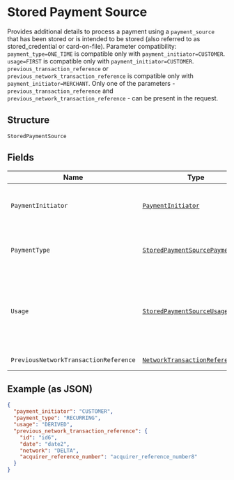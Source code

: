 
# Stored Payment Source

Provides additional details to process a payment using a `payment_source` that has been stored or is intended to be stored (also referred to as stored_credential or card-on-file). Parameter compatibility: `payment_type=ONE_TIME` is compatible only with `payment_initiator=CUSTOMER`. `usage=FIRST` is compatible only with `payment_initiator=CUSTOMER`. `previous_transaction_reference` or `previous_network_transaction_reference` is compatible only with `payment_initiator=MERCHANT`. Only one of the parameters - `previous_transaction_reference` and `previous_network_transaction_reference` - can be present in the request.

## Structure

`StoredPaymentSource`

## Fields

| Name | Type | Tags | Description | Getter | Setter |
|  --- | --- | --- | --- | --- | --- |
| `PaymentInitiator` | [`PaymentInitiator`](../../doc/models/payment-initiator.md) | Required | The person or party who initiated or triggered the payment.<br>**Constraints**: *Minimum Length*: `1`, *Maximum Length*: `255`, *Pattern*: `^[0-9A-Z_]+$` | PaymentInitiator getPaymentInitiator() | setPaymentInitiator(PaymentInitiator paymentInitiator) |
| `PaymentType` | [`StoredPaymentSourcePaymentType`](../../doc/models/stored-payment-source-payment-type.md) | Required | Indicates the type of the stored payment_source payment.<br>**Constraints**: *Minimum Length*: `1`, *Maximum Length*: `255`, *Pattern*: `^[0-9A-Z_]+$` | StoredPaymentSourcePaymentType getPaymentType() | setPaymentType(StoredPaymentSourcePaymentType paymentType) |
| `Usage` | [`StoredPaymentSourceUsageType`](../../doc/models/stored-payment-source-usage-type.md) | Optional | Indicates if this is a `first` or `subsequent` payment using a stored payment source (also referred to as stored credential or card on file).<br>**Default**: `StoredPaymentSourceUsageType.DERIVED`<br>**Constraints**: *Minimum Length*: `1`, *Maximum Length*: `255`, *Pattern*: `^[0-9A-Z_]+$` | StoredPaymentSourceUsageType getUsage() | setUsage(StoredPaymentSourceUsageType usage) |
| `PreviousNetworkTransactionReference` | [`NetworkTransactionReference`](../../doc/models/network-transaction-reference.md) | Optional | Reference values used by the card network to identify a transaction. | NetworkTransactionReference getPreviousNetworkTransactionReference() | setPreviousNetworkTransactionReference(NetworkTransactionReference previousNetworkTransactionReference) |

## Example (as JSON)

```json
{
  "payment_initiator": "CUSTOMER",
  "payment_type": "RECURRING",
  "usage": "DERIVED",
  "previous_network_transaction_reference": {
    "id": "id6",
    "date": "date2",
    "network": "DELTA",
    "acquirer_reference_number": "acquirer_reference_number8"
  }
}
```

